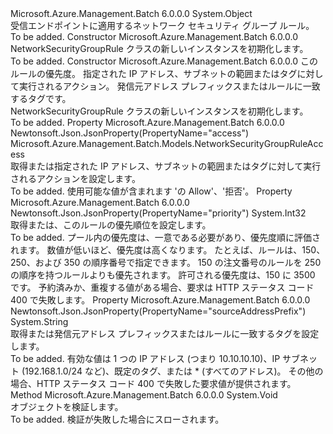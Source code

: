 <Type Name="NetworkSecurityGroupRule" FullName="Microsoft.Azure.Management.Batch.Models.NetworkSecurityGroupRule">
  <TypeSignature Language="C#" Value="public class NetworkSecurityGroupRule" />
  <TypeSignature Language="ILAsm" Value=".class public auto ansi beforefieldinit NetworkSecurityGroupRule extends System.Object" />
  <TypeSignature Language="DocId" Value="T:Microsoft.Azure.Management.Batch.Models.NetworkSecurityGroupRule" />
  <TypeSignature Language="VB.NET" Value="Public Class NetworkSecurityGroupRule" />
  <TypeSignature Language="F#" Value="type NetworkSecurityGroupRule = class" />
  <AssemblyInfo>
    <AssemblyName>Microsoft.Azure.Management.Batch</AssemblyName>
    <AssemblyVersion>6.0.0.0</AssemblyVersion>
  </AssemblyInfo>
  <Base>
    <BaseTypeName>System.Object</BaseTypeName>
  </Base>
  <Interfaces />
  <Docs>
    <summary>
            受信エンドポイントに適用するネットワーク セキュリティ グループ ルール。
            </summary>
    <remarks>To be added.</remarks>
  </Docs>
  <Members>
    <Member MemberName=".ctor">
      <MemberSignature Language="C#" Value="public NetworkSecurityGroupRule ();" />
      <MemberSignature Language="ILAsm" Value=".method public hidebysig specialname rtspecialname instance void .ctor() cil managed" />
      <MemberSignature Language="DocId" Value="M:Microsoft.Azure.Management.Batch.Models.NetworkSecurityGroupRule.#ctor" />
      <MemberSignature Language="VB.NET" Value="Public Sub New ()" />
      <MemberType>Constructor</MemberType>
      <AssemblyInfo>
        <AssemblyName>Microsoft.Azure.Management.Batch</AssemblyName>
        <AssemblyVersion>6.0.0.0</AssemblyVersion>
      </AssemblyInfo>
      <Parameters />
      <Docs>
        <summary>
            NetworkSecurityGroupRule クラスの新しいインスタンスを初期化します。
            </summary>
        <remarks>To be added.</remarks>
      </Docs>
    </Member>
    <Member MemberName=".ctor">
      <MemberSignature Language="C#" Value="public NetworkSecurityGroupRule (int priority, Microsoft.Azure.Management.Batch.Models.NetworkSecurityGroupRuleAccess access, string sourceAddressPrefix);" />
      <MemberSignature Language="ILAsm" Value=".method public hidebysig specialname rtspecialname instance void .ctor(int32 priority, valuetype Microsoft.Azure.Management.Batch.Models.NetworkSecurityGroupRuleAccess access, string sourceAddressPrefix) cil managed" />
      <MemberSignature Language="DocId" Value="M:Microsoft.Azure.Management.Batch.Models.NetworkSecurityGroupRule.#ctor(System.Int32,Microsoft.Azure.Management.Batch.Models.NetworkSecurityGroupRuleAccess,System.String)" />
      <MemberSignature Language="VB.NET" Value="Public Sub New (priority As Integer, access As NetworkSecurityGroupRuleAccess, sourceAddressPrefix As String)" />
      <MemberSignature Language="F#" Value="new Microsoft.Azure.Management.Batch.Models.NetworkSecurityGroupRule : int * Microsoft.Azure.Management.Batch.Models.NetworkSecurityGroupRuleAccess * string -&gt; Microsoft.Azure.Management.Batch.Models.NetworkSecurityGroupRule" Usage="new Microsoft.Azure.Management.Batch.Models.NetworkSecurityGroupRule (priority, access, sourceAddressPrefix)" />
      <MemberType>Constructor</MemberType>
      <AssemblyInfo>
        <AssemblyName>Microsoft.Azure.Management.Batch</AssemblyName>
        <AssemblyVersion>6.0.0.0</AssemblyVersion>
      </AssemblyInfo>
      <Parameters>
        <Parameter Name="priority" Type="System.Int32" />
        <Parameter Name="access" Type="Microsoft.Azure.Management.Batch.Models.NetworkSecurityGroupRuleAccess" />
        <Parameter Name="sourceAddressPrefix" Type="System.String" />
      </Parameters>
      <Docs>
        <param name="priority">このルールの優先度。</param>
        <param name="access">指定された IP アドレス、サブネットの範囲またはタグに対して実行されるアクション。</param>
        <param name="sourceAddressPrefix">発信元アドレス プレフィックスまたはルールに一致するタグです。</param>
        <summary>
            NetworkSecurityGroupRule クラスの新しいインスタンスを初期化します。
            </summary>
        <remarks>To be added.</remarks>
      </Docs>
    </Member>
    <Member MemberName="Access">
      <MemberSignature Language="C#" Value="public Microsoft.Azure.Management.Batch.Models.NetworkSecurityGroupRuleAccess Access { get; set; }" />
      <MemberSignature Language="ILAsm" Value=".property instance valuetype Microsoft.Azure.Management.Batch.Models.NetworkSecurityGroupRuleAccess Access" />
      <MemberSignature Language="DocId" Value="P:Microsoft.Azure.Management.Batch.Models.NetworkSecurityGroupRule.Access" />
      <MemberSignature Language="VB.NET" Value="Public Property Access As NetworkSecurityGroupRuleAccess" />
      <MemberSignature Language="F#" Value="member this.Access : Microsoft.Azure.Management.Batch.Models.NetworkSecurityGroupRuleAccess with get, set" Usage="Microsoft.Azure.Management.Batch.Models.NetworkSecurityGroupRule.Access" />
      <MemberType>Property</MemberType>
      <AssemblyInfo>
        <AssemblyName>Microsoft.Azure.Management.Batch</AssemblyName>
        <AssemblyVersion>6.0.0.0</AssemblyVersion>
      </AssemblyInfo>
      <Attributes>
        <Attribute>
          <AttributeName>Newtonsoft.Json.JsonProperty(PropertyName="access")</AttributeName>
        </Attribute>
      </Attributes>
      <ReturnValue>
        <ReturnType>Microsoft.Azure.Management.Batch.Models.NetworkSecurityGroupRuleAccess</ReturnType>
      </ReturnValue>
      <Docs>
        <summary>
            取得または指定された IP アドレス、サブネットの範囲またはタグに対して実行されるアクションを設定します。
            </summary>
        <value>To be added.</value>
        <remarks>
            使用可能な値が含まれます 'の Allow'、'拒否'。
            </remarks>
      </Docs>
    </Member>
    <Member MemberName="Priority">
      <MemberSignature Language="C#" Value="public int Priority { get; set; }" />
      <MemberSignature Language="ILAsm" Value=".property instance int32 Priority" />
      <MemberSignature Language="DocId" Value="P:Microsoft.Azure.Management.Batch.Models.NetworkSecurityGroupRule.Priority" />
      <MemberSignature Language="VB.NET" Value="Public Property Priority As Integer" />
      <MemberSignature Language="F#" Value="member this.Priority : int with get, set" Usage="Microsoft.Azure.Management.Batch.Models.NetworkSecurityGroupRule.Priority" />
      <MemberType>Property</MemberType>
      <AssemblyInfo>
        <AssemblyName>Microsoft.Azure.Management.Batch</AssemblyName>
        <AssemblyVersion>6.0.0.0</AssemblyVersion>
      </AssemblyInfo>
      <Attributes>
        <Attribute>
          <AttributeName>Newtonsoft.Json.JsonProperty(PropertyName="priority")</AttributeName>
        </Attribute>
      </Attributes>
      <ReturnValue>
        <ReturnType>System.Int32</ReturnType>
      </ReturnValue>
      <Docs>
        <summary>
            取得または、このルールの優先順位を設定します。
            </summary>
        <value>To be added.</value>
        <remarks>
            プール内の優先度は、一意である必要があり、優先度順に評価されます。 数値が低いほど、優先度は高くなります。 たとえば、ルールは、150、250、および 350 の順序番号で指定できます。 150 の注文番号のルールを 250 の順序を持つルールよりも優先されます。 許可される優先度は、150 に 3500 です。 予約済みか、重複する値がある場合、要求は HTTP ステータス コード 400 で失敗します。
            </remarks>
      </Docs>
    </Member>
    <Member MemberName="SourceAddressPrefix">
      <MemberSignature Language="C#" Value="public string SourceAddressPrefix { get; set; }" />
      <MemberSignature Language="ILAsm" Value=".property instance string SourceAddressPrefix" />
      <MemberSignature Language="DocId" Value="P:Microsoft.Azure.Management.Batch.Models.NetworkSecurityGroupRule.SourceAddressPrefix" />
      <MemberSignature Language="VB.NET" Value="Public Property SourceAddressPrefix As String" />
      <MemberSignature Language="F#" Value="member this.SourceAddressPrefix : string with get, set" Usage="Microsoft.Azure.Management.Batch.Models.NetworkSecurityGroupRule.SourceAddressPrefix" />
      <MemberType>Property</MemberType>
      <AssemblyInfo>
        <AssemblyName>Microsoft.Azure.Management.Batch</AssemblyName>
        <AssemblyVersion>6.0.0.0</AssemblyVersion>
      </AssemblyInfo>
      <Attributes>
        <Attribute>
          <AttributeName>Newtonsoft.Json.JsonProperty(PropertyName="sourceAddressPrefix")</AttributeName>
        </Attribute>
      </Attributes>
      <ReturnValue>
        <ReturnType>System.String</ReturnType>
      </ReturnValue>
      <Docs>
        <summary>
            取得または発信元アドレス プレフィックスまたはルールに一致するタグを設定します。
            </summary>
        <value>To be added.</value>
        <remarks>
            有効な値は 1 つの IP アドレス (つまり 10.10.10.10)、IP サブネット (192.168.1.0/24 など)、既定のタグ、または * (すべてのアドレス)。  その他の場合、HTTP ステータス コード 400 で失敗した要求値が提供されます。
            </remarks>
      </Docs>
    </Member>
    <Member MemberName="Validate">
      <MemberSignature Language="C#" Value="public virtual void Validate ();" />
      <MemberSignature Language="ILAsm" Value=".method public hidebysig newslot virtual instance void Validate() cil managed" />
      <MemberSignature Language="DocId" Value="M:Microsoft.Azure.Management.Batch.Models.NetworkSecurityGroupRule.Validate" />
      <MemberSignature Language="VB.NET" Value="Public Overridable Sub Validate ()" />
      <MemberSignature Language="F#" Value="abstract member Validate : unit -&gt; unit&#xA;override this.Validate : unit -&gt; unit" Usage="networkSecurityGroupRule.Validate " />
      <MemberType>Method</MemberType>
      <AssemblyInfo>
        <AssemblyName>Microsoft.Azure.Management.Batch</AssemblyName>
        <AssemblyVersion>6.0.0.0</AssemblyVersion>
      </AssemblyInfo>
      <ReturnValue>
        <ReturnType>System.Void</ReturnType>
      </ReturnValue>
      <Parameters />
      <Docs>
        <summary>
            オブジェクトを検証します。
            </summary>
        <remarks>To be added.</remarks>
        <exception cref="T:Microsoft.Rest.ValidationException">
            検証が失敗した場合にスローされます。
            </exception>
      </Docs>
    </Member>
  </Members>
</Type>